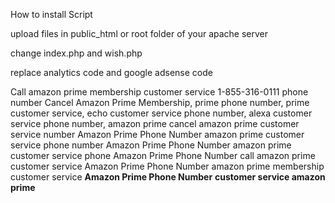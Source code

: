 How to install Script

upload files in public_html or root folder of your apache server

change index.php and wish.php

replace analytics code and google adsense code

Call amazon prime membership customer service 1-855-316-0111 phone number
Cancel Amazon Prime Membership, prime phone number, prime customer service, echo customer service phone number, alexa customer service phone number, amazon prime cancel
amazon prime customer service number 
Amazon Prime Phone Number
amazon prime customer service phone number
Amazon Prime Phone Number
amazon prime customer service phone
Amazon Prime Phone Number 
call amazon prime customer service
Amazon Prime Phone Number
amazon prime membership customer service 
<b>Amazon Prime Phone Number</b>
<b>customer service amazon prime</b>
